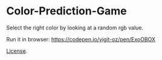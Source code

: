# Color-Prediction-Game
Select the right color by looking at a random rgb value.
 
Run it in browser:  https://codepen.io/yigit-oz/pen/ExoOBOX

[License](https://codepen.io/license/pen/ExoOBOX).
